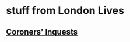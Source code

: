 # stuff from London Lives

[Coroners' Inquests](https://github.com/sharonhoward/londonlives/tree/master/coroners_inquests)
-------------
